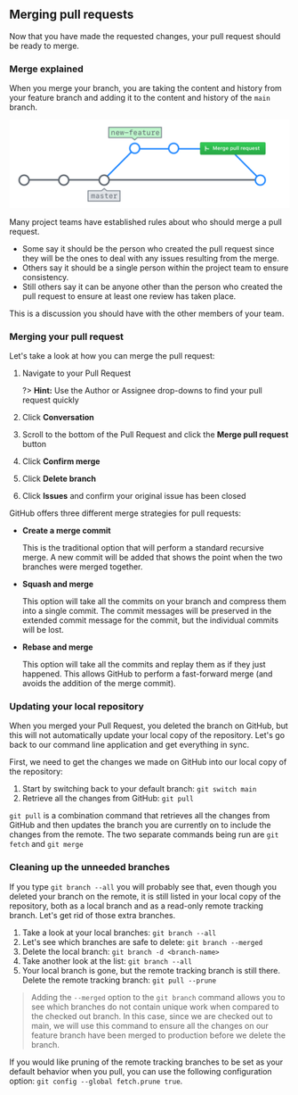## Merging pull requests

Now that you have made the requested changes, your pull request should be ready to merge.

### Merge explained

When you merge your branch, you are taking the content and history from your feature branch and adding it to the content and history of the `main` branch.

![Merging Pull Requests](./img/merging-prs.png)

Many project teams have established rules about who should merge a pull request.

- Some say it should be the person who created the pull request since they will be the ones to deal with any issues resulting from the merge.
- Others say it should be a single person within the project team to ensure consistency.
- Still others say it can be anyone other than the person who created the pull request to ensure at least one review has taken place.

This is a discussion you should have with the other members of your team.

### Merging your pull request

Let's take a look at how you can merge the pull request:

1. Navigate to your Pull Request

   ?> **Hint:** Use the Author or Assignee drop-downs to find your pull request quickly

1. Click **Conversation**
1. Scroll to the bottom of the Pull Request and click the **Merge pull request** button
1. Click **Confirm merge**
1. Click **Delete branch**
1. Click **Issues** and confirm your original issue has been closed

GitHub offers three different merge strategies for pull requests:

- **Create a merge commit**

  This is the traditional option that will perform a standard recursive merge. A new commit will be added that shows the point when the two branches were merged together.

- **Squash and merge**

  This option will take all the commits on your branch and compress them into a single commit. The commit messages will be preserved in the extended commit message for the commit, but the individual commits will be lost.

- **Rebase and merge**

  This option will take all the commits and replay them as if they just happened. This allows GitHub to perform a fast-forward merge (and avoids the addition of the merge commit).

### Updating your local repository

When you merged your Pull Request, you deleted the branch on GitHub, but this will not automatically update your local copy of the repository. Let's go back to our command line application and get everything in sync.

First, we need to get the changes we made on GitHub into our local copy of the repository:

1. Start by switching back to your default branch: `git switch main`
1. Retrieve all the changes from GitHub: `git pull`

`git pull` is a combination command that retrieves all the changes from GitHub and then updates the branch you are currently on to include the changes from the remote. The two separate commands being run are `git fetch` and `git merge`

### Cleaning up the unneeded branches

If you type `git branch --all` you will probably see that, even though you deleted your branch on the remote, it is still listed in your local copy of the repository, both as a local branch and as a read-only remote tracking branch. Let's get rid of those extra branches.

1. Take a look at your local branches: `git branch --all`
1. Let's see which branches are safe to delete: `git branch --merged`
1. Delete the local branch: `git branch -d <branch-name>`
1. Take another look at the list: `git branch --all`
1. Your local branch is gone, but the remote tracking branch is still there. Delete the remote tracking branch: `git pull --prune`

> Adding the `--merged` option to the `git branch` command allows you to see which branches do not contain unique work when compared to the checked out branch. In this case, since we are checked out to main, we will use this command to ensure all the changes on our feature branch have been merged to production before we delete the branch.

If you would like pruning of the remote tracking branches to be set as your default behavior when you pull, you can use the following configuration option: `git config --global fetch.prune true`.
